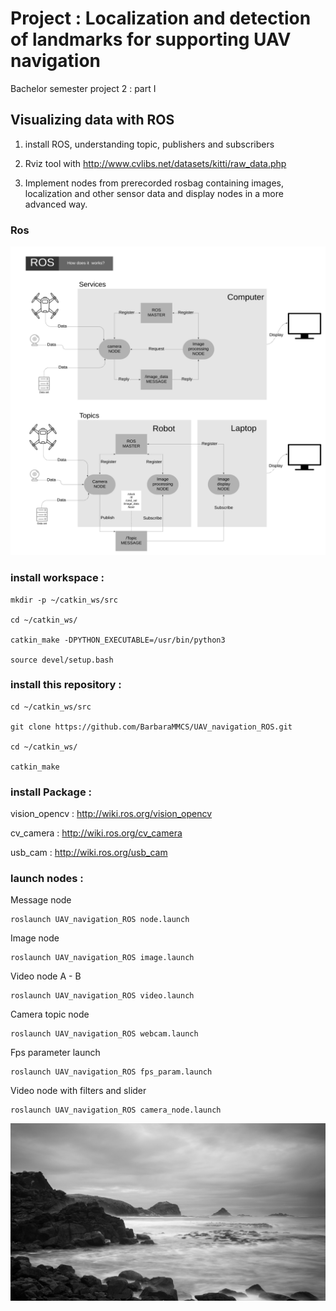 # Project : Localization and detection of landmarks for supporting UAV navigation

Bachelor semester project 2 : part I

## Visualizing data with ROS

1. install ROS, understanding topic, publishers and subscribers

2. Rviz tool with http://www.cvlibs.net/datasets/kitti/raw_data.php

3. Implement nodes from prerecorded rosbag containing images, localization and other sensor data and display nodes in a more advanced way.

### Ros

<img src="media/ROS_diagram_1.png" width="1080">
          
### install workspace :

```
mkdir -p ~/catkin_ws/src

cd ~/catkin_ws/

catkin_make -DPYTHON_EXECUTABLE=/usr/bin/python3

source devel/setup.bash
```

### install this repository :
```
cd ~/catkin_ws/src

git clone https://github.com/BarbaraMMCS/UAV_navigation_ROS.git

cd ~/catkin_ws/

catkin_make

```
### install Package : 

vision_opencv : http://wiki.ros.org/vision_opencv

cv_camera : http://wiki.ros.org/cv_camera

usb_cam : http://wiki.ros.org/usb_cam

### launch nodes :

Message node
```
roslaunch UAV_navigation_ROS node.launch
```
Image node
```
roslaunch UAV_navigation_ROS image.launch
```
Video node A - B 
```
roslaunch UAV_navigation_ROS video.launch
```
Camera topic node
```
roslaunch UAV_navigation_ROS webcam.launch
```
Fps parameter launch
```
roslaunch UAV_navigation_ROS fps_param.launch
```
Video node with filters and slider 
```
roslaunch UAV_navigation_ROS camera_node.launch
```
<img src="media/new_save.png">

